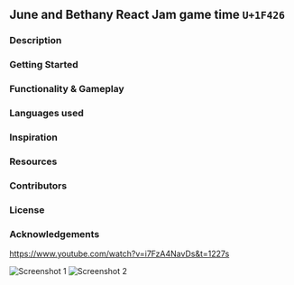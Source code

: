 ## June and Bethany React Jam game time `U+1F426`

### Description

### Getting Started

### Functionality & Gameplay

### Languages used

### Inspiration

### Resources

### Contributors

### License

### Acknowledgements

https://www.youtube.com/watch?v=i7FzA4NavDs&t=1227s

![Screenshot 1](path/to/screenshot-1.png)
![Screenshot 2](path/to/screenshot-2.png)
